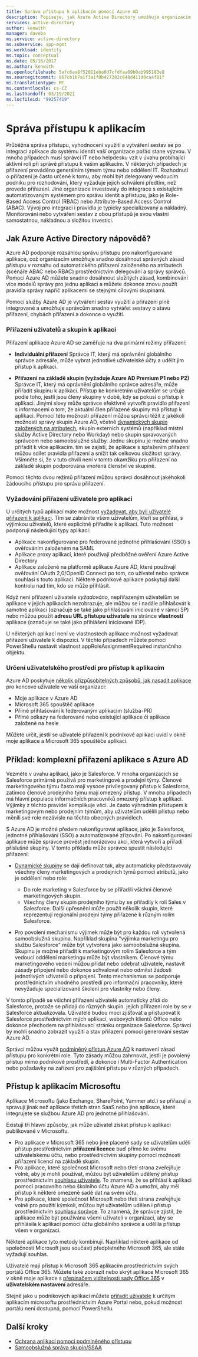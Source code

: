 ```yaml
---
title: Správa přístupu k aplikacím pomocí Azure AD
description: Popisuje, jak Azure Active Directory umožňuje organizacím určit aplikace, ke kterým mají jednotliví uživatelé přístup.
services: active-directory
author: kenwith
manager: daveba
ms.service: active-directory
ms.subservice: app-mgmt
ms.workload: identity
ms.topic: conceptual
ms.date: 05/16/2017
ms.author: kenwith
ms.openlocfilehash: 5afc6aa8f52011eba6d7cfdfaa09b0ab995183e8
ms.sourcegitcommit: 867cb1b7a1f3a1f0b427282c648d411d0ca4f81f
ms.translationtype: MT
ms.contentlocale: cs-CZ
ms.lasthandoff: 03/19/2021
ms.locfileid: "99257419"
---
```

# <a name="managing-access-to-apps"></a>Správa přístupu k aplikacím

Průběžná správa přístupu, vyhodnocení využití a vytváření sestav se po integraci aplikace do systému identit vaší organizace pořád stane výzvou. V mnoha případech musí správci IT nebo helpdesku vzít v úvahu probíhající aktivní roli při správě přístupu k vašim aplikacím. V některých případech je přiřazení prováděno generálním týmem týmu nebo oddělení IT. Rozhodnutí o přiřazení je často určené k tomu, aby mohl být delegovaný vedoucím podniku pro rozhodování, který vyžaduje jejich schválení předtím, než provede přiřazení.  Jiné organizace investovaly do integrace s existujícím automatizovaným systémem pro správu identit a přístupu, jako je Role-Based Access Control (RBAC) nebo Attribute-Based Access Control (ABAC). Vývoj pro integraci i pravidla je typicky specializovaný a nákladný. Monitorování nebo vytváření sestav z obou přístupů je svou vlastní samostatnou, nákladnou a složitou investici.

## <a name="how-does-azure-active-directory-help"></a>Jak Azure Active Directory nápovědě?

Azure AD podporuje rozsáhlou správu přístupu pro nakonfigurované aplikace, což organizacím umožňuje snadno dosáhnout správných zásad přístupu v rozsahu od automatického přiřazení založeného na atributech (scénáře ABAC nebo RBAC) prostřednictvím delegování a správy správců. Pomocí Azure AD můžete snadno dosáhnout složitých zásad, kombinování více modelů správy pro jednu aplikaci a můžete dokonce znovu použít pravidla správy napříč aplikacemi se stejnými cílovými skupinami.

Pomocí služby Azure AD je vytváření sestav využití a přiřazení plně integrované a umožňuje správcům snadno vytvářet sestavy o stavu přiřazení, chybách přiřazení a dokonce o využití.

### <a name="assigning-users-and-groups-to-an-app"></a>Přiřazení uživatelů a skupin k aplikaci

Přiřazení aplikace Azure AD se zaměřuje na dva primární režimy přiřazení:

* **Individuální přiřazení** Správce IT, který má oprávnění globálního správce adresáře, může vybrat jednotlivé uživatelské účty a udělit jim přístup k aplikaci.

* **Přiřazení na základě skupin (vyžaduje Azure AD Premium P1 nebo P2)** Správce IT, který má oprávnění globálního správce adresáře, může přiřadit skupinu k aplikaci. Přístup ke konkrétním uživatelům se určuje podle toho, jestli jsou členy skupiny v době, kdy se pokusí o přístup k aplikaci. Jinými slovy může správce efektivně vytvořit pravidlo přiřazení s informacemi o tom, že aktuální člen přiřazené skupiny má přístup k aplikaci. Pomocí této možnosti přiřazení můžou správci těžit z jakékoli možnosti správy skupin Azure AD, včetně [dynamických skupin založených na atributech](../fundamentals/active-directory-groups-create-azure-portal.md), skupin externích systémů (například místní služby Active Directory nebo Workday) nebo skupin spravovaných správcem nebo samoobslužné služby. Jednu skupinu je možné snadno přiřadit k více aplikacím. tím se zajistí, že aplikace s spřažením přiřazení můžou sdílet pravidla přiřazení a snížit tak celkovou složitost správy. Všimněte si, že v tuto chvíli není v tomto okamžiku pro přiřazení na základě skupin podporována vnořená členství ve skupině.

Pomocí těchto dvou režimů přiřazení můžou správci dosáhnout jakéhokoli žádoucího přístupu pro správu přiřazení.

### <a name="requiring-user-assignment-for-an-app"></a>Vyžadování přiřazení uživatele pro aplikaci

U určitých typů aplikací máte možnost [vyžadovat, aby byli uživatelé přiřazeni k aplikaci](assign-user-or-group-access-portal.md#configure-an-application-to-require-user-assignment). Tím se zabráníte všem uživatelům, kteří se přihlásí, s výjimkou uživatelů, které explicitně přiřadíte k aplikaci. Tuto možnost podporují následující typy aplikací:

* Aplikace nakonfigurované pro federované jednotné přihlašování (SSO) s ověřováním založeném na SAML
* Aplikace proxy aplikací, které používají předběžné ověření Azure Active Directory
* Aplikace založené na platformě aplikace Azure AD, které používají ověřování OAuth 2,0/OpenID Connect po tom, co uživatel nebo správce souhlasí s touto aplikací. Některé podnikové aplikace poskytují další kontrolu nad tím, kdo se může přihlásit.

Když není přiřazení uživatele *vyžadováno*, nepřiřazeným uživatelům se aplikace v jejich aplikacích nezobrazuje, ale můžou se i nadále přihlašovat k samotné aplikaci (označuje se také jako přihlašování iniciované v rámci SP) nebo můžou použít **adresu URL přístupu uživatele** na stránce **vlastností** aplikace (označuje se také jako přihlášení iniciované IDP).

U některých aplikací není ve vlastnostech aplikace možnost vyžadovat přiřazení uživatele k dispozici. V těchto případech můžete pomocí PowerShellu nastavit vlastnost appRoleAssignmentRequired instančního objektu.

### <a name="determining-the-user-experience-for-accessing-apps"></a>Určení uživatelského prostředí pro přístup k aplikacím

Azure AD poskytuje [několik přizpůsobitelných způsobů, jak nasadit aplikace](end-user-experiences.md) pro koncové uživatele ve vaší organizaci:

* Moje aplikace v Azure AD
* Microsoft 365 spouštěč aplikace
* Přímé přihlašování k federovaným aplikacím (služba-PR)
* Přímé odkazy na federované nebo existující aplikace či aplikace založené na hesle

Můžete určit, jestli se uživatelé přiřazení k podnikové aplikaci uvidí v okně moje aplikace a Microsoft 365 spouštěče aplikací.

## <a name="example-complex-application-assignment-with-azure-ad"></a>Příklad: komplexní přiřazení aplikace s Azure AD
Vezměte v úvahu aplikaci, jako je Salesforce. V mnoha organizacích se Salesforce primárně používá pro marketingové a prodejní týmy. Členové marketingového týmu často mají vysoce privilegovaný přístup k Salesforce, zatímco členové prodejního týmu mají omezený přístup. V mnoha případech má hlavní populace informačních pracovníků omezený přístup k aplikaci. Výjimky z těchto pravidel komplikuje věci. Je často výhradním přístupem k marketingovým nebo prodejním týmům, aby uživatelům udělili přístup nebo měnili své role nezávisle na těchto obecných pravidlech.

S Azure AD je možné předem nakonfigurovat aplikace, jako je Salesforce, jednotné přihlašování (SSO) a automatizované zřizování. Po nakonfigurování aplikace může správce provést jednorázovou akci, která vytvoří a přiřadí příslušné skupiny. V tomto příkladu může správce spustit následující přiřazení:

* [Dynamické skupiny](../fundamentals/active-directory-groups-create-azure-portal.md) se dají definovat tak, aby automaticky představovaly všechny členy marketingových a prodejních týmů pomocí atributů, jako je oddělení nebo role:
  
  * Do role marketing v Salesforce by se přiřadili všichni členové marketingových skupin.
  * Všechny členy skupin prodejního týmu by se přiřadily k roli Sales v Salesforce. Další upřesnění může použít několik skupin, které reprezentují regionální prodejní týmy přiřazené k různým rolím Salesforce.

* Pro povolení mechanismu výjimek může být pro každou roli vytvořená samoobslužná skupina. Například skupina "výjimka marketingu pro službu Salesforce" může být vytvořena jako samoobslužná skupina. Skupinu je možné přiřadit k marketingovým rolím Salesforce a tým vedoucí oddělení marketingu může být vlastníkem. Členové týmu marketingového vedení můžou přidat nebo odebrat uživatele, nastavit zásady připojení nebo dokonce schvalovat nebo odmítat žádosti jednotlivých uživatelů o připojení. Tento mechanismus se podporuje prostřednictvím vhodného prostředí pro informační pracovníky, které nevyžaduje specializované školení pro vlastníky nebo členy.

V tomto případě se všichni přiřazení uživatelé automaticky zřídí do Salesforce, protože se přidají do různých skupin. jejich přiřazení role by se v Salesforce aktualizovala. Uživatelé budou moci zjišťovat a přistupovat k Salesforce prostřednictvím mých aplikací, webových klientů Office nebo dokonce přechodem na přihlašovací stránku organizace Salesforce. Správci by mohli snadno zobrazit využití a stav přiřazení pomocí generování sestav Azure AD.

Správci můžou využít [podmíněný přístup Azure AD](../conditional-access/concept-conditional-access-users-groups.md) k nastavení zásad přístupu pro konkrétní role. Tyto zásady můžou zahrnovat, jestli je povolený přístup mimo podnikové prostředí, a dokonce i Multi-Factor Authentication nebo požadavky na zařízení pro zajištění přístupu v různých případech.

## <a name="access-to-microsoft-applications"></a>Přístup k aplikacím Microsoftu

Aplikace Microsoftu (jako Exchange, SharePoint, Yammer atd.) se přiřazují a spravují jinak než aplikace třetích stran SaaS nebo jiné aplikace, které integrujete se službou Azure AD pro jednotné přihlašování.

Existují tři hlavní způsoby, jak může uživatel získat přístup k aplikaci publikované v Microsoftu.

- Pro aplikace v Microsoft 365 nebo jiné placené sady se uživatelům udělí přístup prostřednictvím **přiřazení licence** buď přímo ke svému uživatelskému účtu, nebo prostřednictvím skupiny pomocí možnosti přiřazení licencí na základě skupin.
- Pro aplikace, které společnost Microsoft nebo třetí strana zveřejňuje volně, aby je mohli používat, můžou být uživatelům udělený přístup prostřednictvím [souhlasu uživatele](configure-user-consent.md). To znamená, že se přihlásí k aplikaci pomocí pracovního nebo školního účtu Azure AD a umožní, aby měl přístup k některé omezené sadě dat na svém účtu.
- Pro aplikace, které společnost Microsoft nebo třetí strana zveřejňuje volně pro použití kýmkoli, můžou být uživatelům udělen i přístup prostřednictvím [souhlasu správce](manage-consent-requests.md). To znamená, že správce zjistil, že aplikace může být používána všemi uživateli v organizaci, aby se přihlásila k aplikaci pomocí účtu globálního správce a udělila přístup všem v organizaci.

Některé aplikace tyto metody kombinují. Například některé aplikace od společnosti Microsoft jsou součástí předplatného Microsoft 365, ale stále vyžadují souhlas.

Uživatelé mají přístup k Microsoft 365 aplikacím prostřednictvím svých portálů Office 365. Můžete také zobrazit nebo skrýt aplikace Microsoft 365 v okně moje aplikace s [přepínačem viditelnosti sady Office 365](hide-application-from-user-portal.md) v **uživatelském nastavení** adresáře. 

Stejně jako u podnikových aplikací můžete [přiřadit uživatele](assign-user-or-group-access-portal.md) k určitým aplikacím microsoftu prostřednictvím Azure Portal nebo, pokud možnost portálu není dostupná, pomocí PowerShellu.

## <a name="next-steps"></a>Další kroky
* [Ochrana aplikací pomocí podmíněného přístupu](../conditional-access/concept-conditional-access-cloud-apps.md)
* [Samoobslužná správa skupin/SSAA](../enterprise-users/groups-self-service-management.md)
